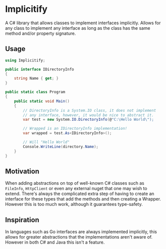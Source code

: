 # Implicitify
A C# library that allows classes to implement interfaces implicitly. Allows for any class to implement any interface as long as the class has the same method and/or property signature.

## Usage
```csharp
using Implicitify;

public interface IDirectoryInfo
{
    string Name { get; }
}

public static class Program
{
    public static void Main()
    {
        // DirectoryInfo is a System.IO class, it does not implement
        // any interface, however, it would be nice to abstract it.
        var test = new System.IO.DirectoryInfo(@"C:\Hello World\");

        // Wrapped is an IDirectoryInfo implementation!
        var wrapped = test.As<IDirectoryInfo>();

        // Will "Hello World"
        Console.WriteLine(directory.Name);
    }
}
```

## Motivation
When adding abstractions on top of well-known C# classes such as `FileInfo`, `HttpClient` or even any external nuget that one may wish to extend. There's always the complicated extra step of having to create an interface for these types that add the methods and then creating a Wrapper. However this is too much work, although it guarantees type-safety.

## Inspiration
In languages such as Go interfaces are always implemented implicitly, this allows for greater abstractions that the implementations aren't aware of. However in both C# and Java this isn't a feature.
